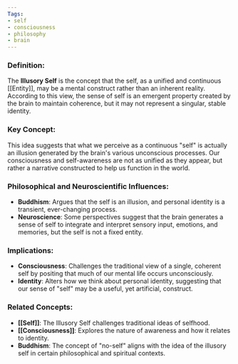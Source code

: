 ```yaml
---
Tags:
- self
- consciousness
- philosophy
- brain
---
```


### **Definition**:

The **Illusory Self** is the concept that the self, as a unified and continuous [[Entity]], may be a mental construct rather than an inherent reality. According to this view, the sense of self is an emergent property created by the brain to maintain coherence, but it may not represent a singular, stable identity.

### **Key Concept**:

This idea suggests that what we perceive as a continuous "self" is actually an illusion generated by the brain's various unconscious processes. Our consciousness and self-awareness are not as unified as they appear, but rather a narrative constructed to help us function in the world.

### **Philosophical and Neuroscientific Influences**:

- **Buddhism**: Argues that the self is an illusion, and personal identity is a transient, ever-changing process.
- **Neuroscience**: Some perspectives suggest that the brain generates a sense of self to integrate and interpret sensory input, emotions, and memories, but the self is not a fixed entity.

### **Implications**:

- **Consciousness**: Challenges the traditional view of a single, coherent self by positing that much of our mental life occurs unconsciously.
- **Identity**: Alters how we think about personal identity, suggesting that our sense of "self" may be a useful, yet artificial, construct.

### **Related Concepts**:

- **[[Self]]**: The Illusory Self challenges traditional ideas of selfhood.
- **[[Consciousness]]**: Explores the nature of awareness and how it relates to identity.
- **Buddhism**: The concept of "no-self" aligns with the idea of the illusory self in certain philosophical and spiritual contexts.